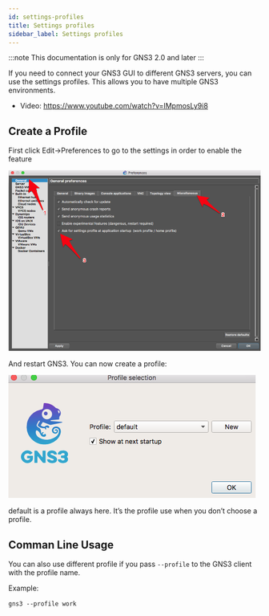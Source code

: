 ```yaml
---
id: settings-profiles
title: Settings profiles
sidebar_label: Settings profiles
---
```


:::note
This documentation is only for GNS3 2.0 and later
:::

If you need to connect your GNS3 GUI to different GNS3 servers, you can use the settings profiles. This allows you to have multiple GNS3 environments.

- Video: https://www.youtube.com/watch?v=IMpmosLy9i8

## Create a Profile
First click Edit->Preferences to  go to the settings in order to enable the feature

![screenshot](../../img/settings-profiles/1.jpg)

And restart GNS3.  You can now create a profile:

![screenshot](../../img/settings-profiles/2.jpg)

default is a profile always here. It’s the profile use when you don’t choose a profile.

## Comman Line Usage
You can also use different profile if you pass ```--profile``` to the GNS3 client with the profile name.

Example:
```
gns3 --profile work
```
